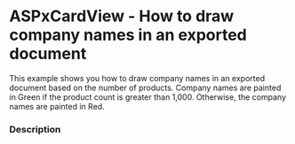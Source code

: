 # ASPxCardView - How to draw company names in an exported document


This example shows you how to draw company names in an exported document based on the number of products. Company names are painted in Green if the product count is greater than 1,000. Otherwise, the company names are painted in Red.


<h3>Description</h3>

&nbsp;

<br/>


